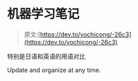 # 机器学习笔记

> 原文:[https://dev.to/vochicong/-26c3](https://dev.to/vochicong/-26c3)

特别是日语和英语的用语对比

Update and organize at any time.